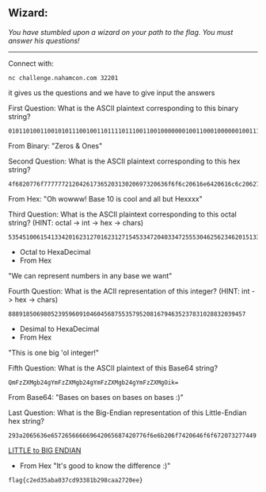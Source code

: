 ## Wizard:

_You have stumbled upon a wizard on your path to the flag. You must answer his questions!_

------

Connect with:

`nc challenge.nahamcon.com 32201`

it gives us the questions and we have to give input the answers

First Question: What is the ASCII plaintext corresponding to this binary string?
```
010110100110010101110010011011110111001100100000001001100010000001001111011011100110010101110011
```
From Binary: "Zeros & Ones"

Second Question: What is the ASCII plaintext corresponding to this hex string?
```
4f6820776f77777721204261736520313020697320636f6f6c20616e6420616c6c2062757420486578787878
```
From Hex: "Oh wowww! Base 10 is cool and all but Hexxxx"

Third Question: What is the ASCII plaintext corresponding to this octal string?
(HINT: octal -> int -> hex -> chars)
```
535451006154133420162312701623127154533472040334725553046256234620151334201413347444030460563312201673122016730267164
```
- Octal to HexaDecimal
- From Hex

"We can represent numbers in any base we want"

Fourth Question: What is the ACII representation of this integer?
(HINT: int -> hex -> chars)
```
8889185069805239596091046045687553579520816794635237831028832039457
```
- Desimal to HexaDecimal
- From Hex

"This is one big 'ol integer!"

Fifth Question: What is the ASCII plaintext of this Base64 string?
```
QmFzZXMgb24gYmFzZXMgb24gYmFzZXMgb24gYmFzZXMgOik=
```
From Base64: "Bases on bases on bases on bases :)"

Last Question: What is the Big-Endian representation of this Little-Endian hex string?
```
293a2065636e657265666669642065687420776f6e6b206f7420646f6f672073277449
```
[LITTLE to BIG ENDIAN](https://www.save-editor.com/tools/wse_hex.html)
- From Hex
"It's good to know the difference :)"

```
flag{c2ed35aba037cd93381b298caa2720ee}
```
